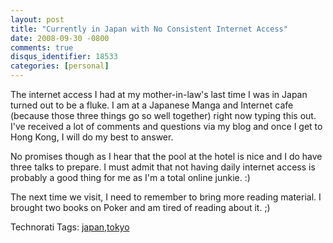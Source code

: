 ```yaml
---
layout: post
title: "Currently in Japan with No Consistent Internet Access"
date: 2008-09-30 -0800
comments: true
disqus_identifier: 18533
categories: [personal]
---
```

The internet access I had at my mother-in-law's last time I was in Japan
turned out to be a fluke. I am at a Japanese Manga and Internet cafe
(because those three things go so well together) right now typing this
out. I've received a lot of comments and questions via my blog and once
I get to Hong Kong, I will do my best to answer.

No promises though as I hear that the pool at the hotel is nice and I do
have three talks to prepare. I must admit that not having daily internet
access is probably a good thing for me as I'm a total online junkie. :)

The next time we visit, I need to remember to bring more reading
material. I brought two books on Poker and am tired of reading about it.
;)

Technorati Tags:
[japan](http://technorati.com/tags/japan),[tokyo](http://technorati.com/tags/tokyo)

